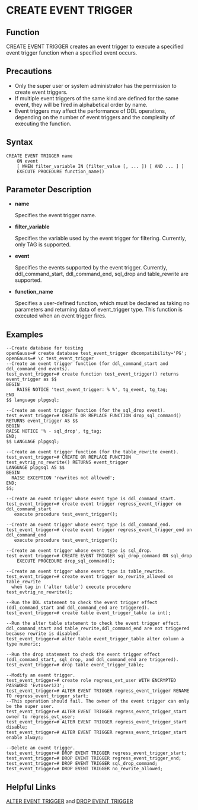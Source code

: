 # CREATE EVENT TRIGGER<a name="EN-US_TOPIC_0289900727"></a>

## Function<a name="en-us_topic_0283137165_en-us_topic_0237122123_en-us_topic_0059778166_s08b0f056b5f14492970a9037c63fa70c"></a>

CREATE EVENT TRIGGER creates an event trigger to execute a specified event trigger function when a specified event occurs.

## Precautions<a name="en-us_topic_0283137165_en-us_topic_0237122123_en-us_topic_0059778166_sd48f2980b9464b1abca65a4747930552"></a>

-   Only the super user or system administrator has the permission to create event triggers.
-   If multiple event triggers of the same kind are defined for the same event, they will be fired in alphabetical order by name.
-   Event triggers may affect the performance of DDL operations, depending on the number of event triggers and the complexity of executing the function.

## Syntax<a name="en-us_topic_0283137165_en-us_topic_0237122123_en-us_topic_0059778166_s93c6eaefe7c447408b7d42ff86e6035f"></a>

    CREATE EVENT TRIGGER name
        ON event
        [ WHEN filter_variable IN (filter_value [, ... ]) [ AND ... ] ]
        EXECUTE PROCEDURE function_name()

## Parameter Description<a name="en-us_topic_0283731165_en-us_topic_0237112223_en-us_topic_0059778166_s65dbaae3763942599852d585997c77dd"></a>

-   **name**

    Specifies the event trigger name.

-   **filter\_variable**

    Specifies the variable used by the event trigger for filtering. Currently, only TAG is supported.

-   **event**

    Specifies the events supported by the event trigger. Currently, ddl_command_start, ddl_command_end, sql_drop and table_rewrite are supported.

-   **function\_name**

    Specifies a user-defined function, which must be declared as taking no parameters and returning data of event_trigger type. This function is executed when an event trigger fires.

## Examples<a name="en-us_topic_0283137014_en-us_topic_0237122081_en-us_topic_0059777895_s7f55076bb56940b7920a431c0c344669"></a>
```
--Create database for testing
openGauss=# create database test_event_trigger dbcompatibility='PG';
openGauss=# \c test_event_trigger
--Create an event trigger function (for ddl_command_start and ddl_command_end events).
test_event_trigger=# create function test_event_trigger() returns event_trigger as $$
BEGIN
    RAISE NOTICE 'test_event_trigger: % %', tg_event, tg_tag;
END
$$ language plpgsql;

--Create an event trigger function (for the sql_drop event).
test_event_trigger=# CREATE OR REPLACE FUNCTION drop_sql_command()
RETURNS event_trigger AS $$
BEGIN
RAISE NOTICE '% - sql_drop', tg_tag;
END;
$$ LANGUAGE plpgsql;

--Create an event trigger function (for the table_rewrite event).
test_event_trigger=# CREATE OR REPLACE FUNCTION test_evtrig_no_rewrite() RETURNS event_trigger
LANGUAGE plpgsql AS $$
BEGIN
  RAISE EXCEPTION 'rewrites not allowed';
END;
$$;

--Create an event trigger whose event type is ddl_command_start.
test_event_trigger=# create event trigger regress_event_trigger on ddl_command_start
   execute procedure test_event_trigger();

--Create an event trigger whose event type is ddl_command_end.
test_event_trigger=# create event trigger regress_event_trigger_end on ddl_command_end
   execute procedure test_event_trigger();

--Create an event trigger whose event type is sql_drop.
test_event_trigger=# CREATE EVENT TRIGGER sql_drop_command ON sql_drop
    EXECUTE PROCEDURE drop_sql_command();

--Create an event trigger whose event type is table_rewrite.
test_event_trigger=# create event trigger no_rewrite_allowed on table_rewrite
  when tag in ('alter table') execute procedure test_evtrig_no_rewrite();

--Run the DDL statement to check the event trigger effect (ddl_command_start and ddl_command_end are triggered).
test_event_trigger=# create table event_trigger_table (a int);

--Run the alter table statement to check the event trigger effect. ddl_command_start and table_rewrite,ddl_command_end are not triggered because rewrite is disabled.
test_event_trigger=# alter table event_trigger_table alter column a type numeric;

--Run the drop statement to check the event trigger effect (ddl_command_start, sql_drop, and ddl_command_end are triggered).
test_event_trigger=# drop table event_trigger_table;

--Modify an event trigger.
test_event_trigger=# create role regress_evt_user WITH ENCRYPTED PASSWORD 'EvtUser123';
test_event_trigger=# ALTER EVENT TRIGGER regress_event_trigger RENAME TO regress_event_trigger_start;
--This operation should fail. The owner of the event trigger can only be the super user.
test_event_trigger=# ALTER EVENT TRIGGER regress_event_trigger_start owner to regress_evt_user;
test_event_trigger=# ALTER EVENT TRIGGER regress_event_trigger_start disable;
test_event_trigger=# ALTER EVENT TRIGGER regress_event_trigger_start enable always;

--Delete an event trigger.
test_event_trigger=# DROP EVENT TRIGGER regress_event_trigger_start;
test_event_trigger=# DROP EVENT TRIGGER regress_event_trigger_end;
test_event_trigger=# DROP EVENT TRIGGER sql_drop_command;
test_event_trigger=# DROP EVENT TRIGGER no_rewrite_allowed;
```


## Helpful Links<a name="en-us_topic_0283137014_en-us_topic_0237212081_en-us_topic_0059777895_see210f0a4a346d4c8e1c34bd85b3ec05"></a>

[ALTER EVENT TRIGGER](alter-event-trigger.md) and [DROP EVENT TRIGGER](drop-event-trigger.md)
